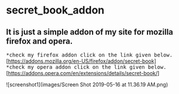 # secret_book_addon
## It is just a simple addon of my site for mozilla firefox and opera.
<tt>*check my firefox addon click on the link given below.</tt>
[https://addons.mozilla.org/en-US/firefox/addon/secret-book]<br>
<tt>*check my opera addon click on the link given below.</tt>
[https://addons.opera.com/en/extensions/details/secret-book/]

![screenshot1](images/Screen Shot 2019-05-16 at 11.36.19 AM.png)
